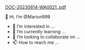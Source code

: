 
[DOC-20230614-WA0021..pdf](https://github.com/Marion999/Marion999/files/11749348/DOC-20230614-WA0021.pdf)


👋 Hi, I’m @Marion999
- 👀 I’m interested in ...
- 🌱 I’m currently learning ...
- 💞️ I’m looking to collaborate on ...
- 📫 How to reach me ...

<!---
Marion999/Marion999 is a ✨ special ✨ repository because its `README.md` (this file) appears on your GitHub profile.
You can click the Preview link to take a look at your changes.
--->

